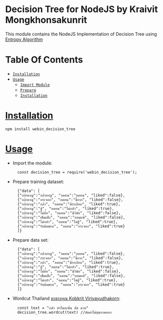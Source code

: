 Decision Tree for NodeJS by Kraivit Mongkhonsakunrit
========================

This module contains the NodeJS Implementation of Decision Tree using [Entropy Algorithm](https://en.wikipedia.org/wiki/Entropy)

# Table Of Contents
* [`Installation`](#installation)
* [`Usage`](#usage)
	* [`Import Module`](#installation)
	* [`Prepare`](#installation)
	* [`Installation`](#installation)

# [Installation](id:installation)
	npm install webin_decision_tree

# [Usage](id:usage)

* Import the module:

		const decision_tree = require('webin_decision_tree');

* Prepare training dataset:

	    {"data": [
		{"กล้าหาญ":"กล้าหาญ", "อดทน":"อดทน", "liked":false},
		{"กล้าหาญ":"กระจอก", "อดทน":"ขี้กาก", "liked":false},
		{"กล้าหาญ":"กล้า", "อดทน":"มีระเบียบ", "liked":true},
		{"กล้าหาญ":"สู้", "อดทน":"ไม่กลัว", "liked":true},
		{"กล้าหาญ":"ไม่ท้อ", "อดทน":"มีวินัย", "liked":false},
		{"กล้าหาญ":"เข็มแข็ง", "อดทน":"ยอมแพ้", "liked":false},
		{"กล้าหาญ":"ไม่กลัว", "อดทน":"ไม่สู้", "liked":true},
		{"กล้าหาญ":"รับผิดชอบ", "อดทน":"กระจอก", "liked":true}
		]}

* Prepare data set:

	    {"data": [
		{"กล้าหาญ":"กล้าหาญ", "อดทน":"อดทน", "liked":false},
		{"กล้าหาญ":"กระจอก", "อดทน":"ขี้กาก", "liked":false},
		{"กล้าหาญ":"กล้า", "อดทน":"มีระเบียบ", "liked":true},
		{"กล้าหาญ":"สู้", "อดทน":"ไม่กลัว", "liked":true},
		{"กล้าหาญ":"ไม่ท้อ", "อดทน":"มีวินัย", "liked":false},
		{"กล้าหาญ":"เข็มแข็ง", "อดทน":"ยอมแพ้", "liked":false},
		{"กล้าหาญ":"ไม่กลัว", "อดทน":"ไม่สู้", "liked":true},
		{"กล้าหาญ":"รับผิดชอบ", "อดทน":"กระจอก", "liked":true}
		]}

* Wordcut Thailand [ขอขอบคุณ Kobkrit Viriyayudhakorn](https://github.com/veer66/wordcut):

        const text = "กลัว ทำไมละนั้น ส้ส ควย"
		decision_tree.wordcut(text) //ตัดคำไม่สุขภาพออก

